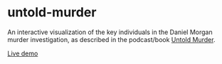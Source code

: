 # untold-murder

An interactive visualization of the key individuals in the Daniel Morgan murder investigation, as described in the podcast/book [Untold Murder](http://www.untoldmurder.com/).

[Live demo](https://www.sophie-e-hill.com/files/untold-murder-viz.html)
